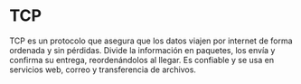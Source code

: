 # TCP 
TCP es un protocolo que asegura que los datos viajen por internet de forma ordenada y sin pérdidas. Divide la información en paquetes, los envía y confirma su entrega, reordenándolos al llegar. Es confiable y se usa en servicios  web, correo y transferencia de archivos.